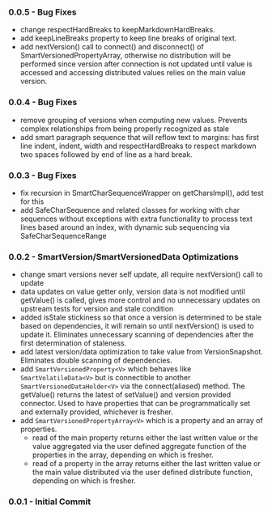 ### 0.0.5 - Bug Fixes

- change respectHardBreaks to keepMarkdownHardBreaks.
- add keepLineBreaks property to keep line breaks of original text.
- add nextVersion() call to connect() and disconnect() of SmartVersionedPropertyArray, otherwise no distribution will be performed since version after connection is not updated until value is accessed and accessing distributed values relies on the main value version.

### 0.0.4 - Bug Fixes

- remove grouping of versions when computing new values. Prevents complex relationships from being properly recognized as stale
- add smart paragraph sequence that will reflow text to margins: has first line indent, indent, width and respectHardBreaks to respect markdown two spaces followed by end of line as a hard break.

### 0.0.3 - Bug Fixes

- fix recursion in SmartCharSequenceWrapper on getCharsImpl(), add test for this
- add SafeCharSequence and related classes for working with char sequences without exceptions with extra functionality to process text lines based around an index, with dynamic sub sequencing via SafeCharSequenceRange 

### 0.0.2 - SmartVersion/SmartVersionedData Optimizations

- change smart versions never self update, all require nextVersion() call to update
- data updates on value getter only, version data is not modified until getValue() is called, gives more control and no unnecessary updates on upstream tests for version and stale condition
- added isStale stickiness so that once a version is determined to be stale based on dependencies, it will remain so until nextVersion() is used to update it. Eliminates unnecessary scanning of dependencies after the first determination of staleness.
- add latest version/data optimization to take value from VersionSnapshot. Eliminates double scanning of dependencies.
- add `SmartVersionedProperty<V>` which behaves like `SmartVolatileData<V>` but is connectible to another `SmartVersionedDataHolder<V>` via the connect(aliased) method. The getValue() returns the latest of setValue() and version provided connector. Used to have properties that can be programmatically set and externally provided, whichever is fresher. 
- add `SmartVersionedPropertyArray<V>` which is a property and an array of properties. 
    - read of the main property returns either the last written value or the value aggregated via the user defined aggregate function of the properties in the array, depending on which is fresher.
    - read of a property in the array returns either the last written value or the main value distributed via the user defined distribute function, depending on which is fresher.    

### 0.0.1 - Initial Commit
